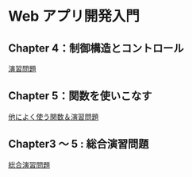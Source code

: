 # Web アプリ開発入門

## Chapter 4：制御構造とコントロール

[演習問題](Chapter04/README-CH4-EXE-OPEN.md)

## Chapter 5：関数を使いこなす

[他によく使う関数＆演習問題](Chapter05/README-CH5-FUNC-OPEN.md)

## Chapter3 ～ 5 : 総合演習問題

[総合演習問題](Chapter03-05/README-CH3-5-EXE-OPEN.md)
